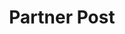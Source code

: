 ---
toc: true
comments: false
layout: post
title: Partner Post
description: .
type: tangibiles 
courses: { compsci: {week: 3} }
--- 